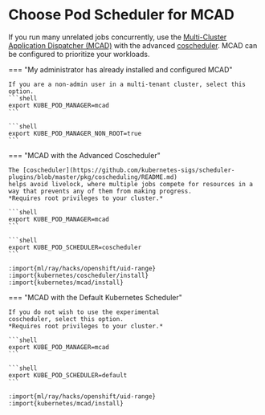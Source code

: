 # Choose Pod Scheduler for MCAD

If you run many unrelated jobs concurrently, use the [Multi-Cluster
Application Dispatcher
(MCAD)](https://github.com/IBM/multi-cluster-app-dispatcher) with the
advanced
[coscheduler](https://github.com/kubernetes-sigs/scheduler-plugins/blob/master/pkg/coscheduling/README.md). MCAD
can be configured to prioritize your workloads.

=== "My administrator has already installed and configured MCAD"

    If you are a non-admin user in a multi-tenant cluster, select this option.
    ```shell
    export KUBE_POD_MANAGER=mcad
    ```

    ```shell
    export KUBE_POD_MANAGER_NON_ROOT=true
    ```

=== "MCAD with the Advanced Coscheduler"

    The [coscheduler](https://github.com/kubernetes-sigs/scheduler-plugins/blob/master/pkg/coscheduling/README.md)
    helps avoid livelock, where multiple jobs compete for resources in a
    way that prevents any of them from making progress. 
    *Requires root privileges to your cluster.*

    ```shell
    export KUBE_POD_MANAGER=mcad
    ```

    ```shell
    export KUBE_POD_SCHEDULER=coscheduler
    ```

    :import{ml/ray/hacks/openshift/uid-range}
    :import{kubernetes/coscheduler/install}
    :import{kubernetes/mcad/install}

=== "MCAD with the Default Kubernetes Scheduler"

    If you do not wish to use the experimental
    coscheduler, select this option.
    *Requires root privileges to your cluster.*

    ```shell
    export KUBE_POD_MANAGER=mcad
    ```

    ```shell
    export KUBE_POD_SCHEDULER=default
    ```

    :import{ml/ray/hacks/openshift/uid-range}
    :import{kubernetes/mcad/install}
